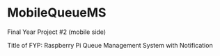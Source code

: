 # MobileQueueMS

Final Year Project #2 (mobile side)

Title of FYP: Raspberry Pi Queue Management System with Notification
